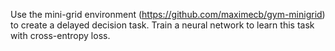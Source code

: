 Use the mini-grid environment (https://github.com/maximecb/gym-minigrid) to create a delayed decision task. Train a neural network to learn this task with cross-entropy loss.
